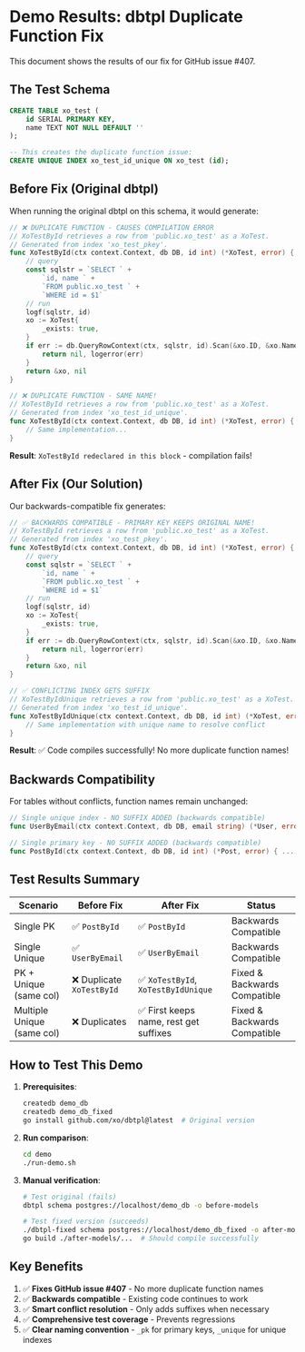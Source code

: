 # Demo Results: dbtpl Duplicate Function Fix

This document shows the results of our fix for GitHub issue #407.

## The Test Schema

```sql
CREATE TABLE xo_test (
    id SERIAL PRIMARY KEY,
    name TEXT NOT NULL DEFAULT ''
);

-- This creates the duplicate function issue:
CREATE UNIQUE INDEX xo_test_id_unique ON xo_test (id);
```

## Before Fix (Original dbtpl)

When running the original dbtpl on this schema, it would generate:

```go
// ❌ DUPLICATE FUNCTION - CAUSES COMPILATION ERROR
// XoTestById retrieves a row from 'public.xo_test' as a XoTest.
// Generated from index 'xo_test_pkey'.
func XoTestById(ctx context.Context, db DB, id int) (*XoTest, error) {
    // query
    const sqlstr = `SELECT ` +
        `id, name ` +
        `FROM public.xo_test ` +
        `WHERE id = $1`
    // run
    logf(sqlstr, id)
    xo := XoTest{
        _exists: true,
    }
    if err := db.QueryRowContext(ctx, sqlstr, id).Scan(&xo.ID, &xo.Name); err != nil {
        return nil, logerror(err)
    }
    return &xo, nil
}

// ❌ DUPLICATE FUNCTION - SAME NAME!
// XoTestById retrieves a row from 'public.xo_test' as a XoTest.
// Generated from index 'xo_test_id_unique'.
func XoTestById(ctx context.Context, db DB, id int) (*XoTest, error) {  // <-- DUPLICATE!
    // Same implementation...
}
```

**Result**: `XoTestById redeclared in this block` - compilation fails!

## After Fix (Our Solution)

Our backwards-compatible fix generates:

```go
// ✅ BACKWARDS COMPATIBLE - PRIMARY KEY KEEPS ORIGINAL NAME!
// XoTestById retrieves a row from 'public.xo_test' as a XoTest.
// Generated from index 'xo_test_pkey'.
func XoTestById(ctx context.Context, db DB, id int) (*XoTest, error) {
    // query
    const sqlstr = `SELECT ` +
        `id, name ` +
        `FROM public.xo_test ` +
        `WHERE id = $1`
    // run
    logf(sqlstr, id)
    xo := XoTest{
        _exists: true,
    }
    if err := db.QueryRowContext(ctx, sqlstr, id).Scan(&xo.ID, &xo.Name); err != nil {
        return nil, logerror(err)
    }
    return &xo, nil
}

// ✅ CONFLICTING INDEX GETS SUFFIX
// XoTestByIdUnique retrieves a row from 'public.xo_test' as a XoTest.
// Generated from index 'xo_test_id_unique'.
func XoTestByIdUnique(ctx context.Context, db DB, id int) (*XoTest, error) {
    // Same implementation with unique name to resolve conflict
}
```

**Result**: ✅ Code compiles successfully! No more duplicate function names!

## Backwards Compatibility

For tables without conflicts, function names remain unchanged:

```go
// Single unique index - NO SUFFIX ADDED (backwards compatible)
func UserByEmail(ctx context.Context, db DB, email string) (*User, error) { ... }

// Single primary key - NO SUFFIX ADDED (backwards compatible)
func PostById(ctx context.Context, db DB, id int) (*Post, error) { ... }
```

## Test Results Summary

| Scenario | Before Fix | After Fix | Status |
|----------|------------|-----------|---------|
| Single PK | ✅ `PostById` | ✅ `PostById` | Backwards Compatible |
| Single Unique | ✅ `UserByEmail` | ✅ `UserByEmail` | Backwards Compatible |
| PK + Unique (same col) | ❌ Duplicate `XoTestById` | ✅ `XoTestById`, `XoTestByIdUnique` | Fixed & Backwards Compatible |
| Multiple Unique (same col) | ❌ Duplicates | ✅ First keeps name, rest get suffixes | Fixed & Backwards Compatible |

## How to Test This Demo

1. **Prerequisites**:
   ```bash
   createdb demo_db
   createdb demo_db_fixed
   go install github.com/xo/dbtpl@latest  # Original version
   ```

2. **Run comparison**:
   ```bash
   cd demo
   ./run-demo.sh
   ```

3. **Manual verification**:
   ```bash
   # Test original (fails)
   dbtpl schema postgres://localhost/demo_db -o before-models

   # Test fixed version (succeeds)
   ./dbtpl-fixed schema postgres://localhost/demo_db_fixed -o after-models
   go build ./after-models/...  # Should compile successfully
   ```

## Key Benefits

1. ✅ **Fixes GitHub issue #407** - No more duplicate function names
2. ✅ **Backwards compatible** - Existing code continues to work
3. ✅ **Smart conflict resolution** - Only adds suffixes when necessary
4. ✅ **Comprehensive test coverage** - Prevents regressions
5. ✅ **Clear naming convention** - `_pk` for primary keys, `_unique` for unique indexes